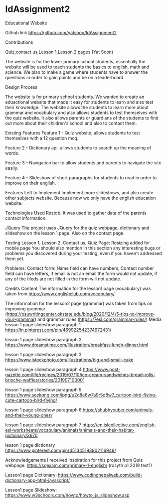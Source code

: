 # IdAssignment2
Educational Website

Github link https://github.com/yatsoon/IdAssignment2

Contributions

Quiz,contact us,Lesson 1,Lesson 2 pages (Yat Soon)

The website is for the lower primary school students, essentially the website will be used to teach students the basics to english, math and science. We plan to make a game where students have to answer the questions in order to gain points and be on a leaderboard.

Design Process

The website is for primary school students. We wanted to create an eduactional website that made it easy for students to learn and also test their knowledge. The website allows the students to learn more about grammar and vocabulary and also allows students to test themselves with the quiz website. It also allows parents or guardians of the students to find out more about their children's school and also to contact them.


Existing Features
Feature 1 - Quiz website, allows students to test themselves with a 12 question mcq.

Feature 2 - Dictionary api, allows students to search up the meaning of words.

Feature 3 - Navigation bar to allow students and parents to navigate the site easily.

Feature 4 - Slideshow of short paragraphs for students to read in order to improve on their english.

Features Left to Implement
Implement more slideshows, and also create other subjects website. Because now we only have the english education website. 

Technologies Used
Restdb. It was used to gather data of the parents contact information.

JQuery
The project uses JQuery for the quiz webpage, dictionary and slideshow on the lesson 1 page. Also on the contact page.

Testing
Lesson 1, Lesson 2, Contact us, Quiz Page:
Resizing added for mobile page
You should also mention in this section any interesting bugs or problems you discovered during your testing, even if you haven't addressed them yet.

Problems:
Contact form:
Name field can have numbers, Contact number field can have letters, if email is not an email the form would not update, if any of the fileds are not filled in the form will not update.


Credits
Content
The information for the lesson1 page (vocabulary) was taken from https://www.englishclub.com/vocabulary/

The information for the lesson2 page (grammar) was taken from tips on improving grammar (https://osuwritingcenter.okstate.edu/blog/2020/12/4/5-tips-to-improve-your-grammar) and grammar rules (https://7esl.com/grammar-rules/)
Media
lesson 1 page slideshow paragraph 1 https://in.pinterest.com/pin/469922542374972431/

lesson 1 page slideshow paragraph 2 https://www.dreamstime.com/illustration/breakfast-lunch-dinner.html

lesson 1 page slideshow paragraph 3 https://www.istockphoto.com/illustrations/big-and-small-cake

lesson 1 page slideshow paragraph 4 https://www.post-gazette.com/life/recipes/2019/07/10/ice-cream-sandwiches-bread-rolls-brioche-waffles/stories/201907100001

lesson 1 page slideshow paragraph 5 https://www.seekpng.com/ipng/u2q8e6w7a9r5q8w7_cartoon-bird-flying-cute-cartoon-bird-flying/

lesson 1 page slideshow paragraph 6 https://shubhyouber.com/animals-and-their-young-ones/

lesson 1 page slideshow paragraph 7 https://en.islcollective.com/english-esl-worksheets/vocabulary/animals/animals-and-their-habitat-pictionary/3670

lesson 1 page dictionary https://www.pinterest.com/pin/451345193902116949/

Acknowledgements
I received inspiration for this project from 
Quiz webpage: https://sgexam.com/primary-1-english/ (rosyth p1 2019 test1)

Lesson1 page Dictionary: https://www.codingnepalweb.com/build-dictionary-app-html-javascript/

Lesson1 page Slideshow: https://www.w3schools.com/howto/howto_js_slideshow.asp
